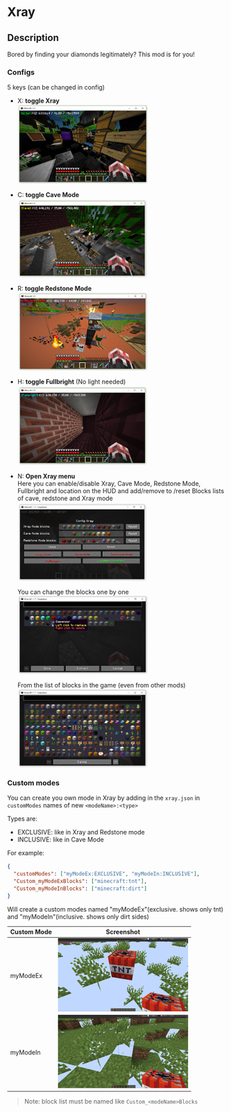 # Xray

## Description

Bored by finding your diamonds legitimately? This mod is for you!

### Configs
5 keys (can be changed in config)

- X: **toggle Xray**<br/>
    <img src="docs/assets/screens/1.png" width="300px">

- C: **toggle Cave Mode**<br/>
    <img src="docs/assets/screens/2.png" width="300px">

- R: **toggle Redstone Mode**<br/>
    <img src="docs/assets/screens/3.png" width="300px">

- H: **toggle Fullbright** (No light needed)<br/>
    <img src="docs/assets/screens/4.png" width="300px">

- N: **Open Xray menu**<br/>
    Here you can enable/disable Xray, Cave Mode, Redstone Mode, Fullbright and 
    location on the HUD and add/remove to /reset Blocks lists of cave, redstone and Xray mode<br/>
    <img src="docs/assets/screens/5.png" width="300px">

    You can change the blocks one by one
    <img src="docs/assets/screens/8.png" width="300px">
    
    From the list of blocks in the game (even from other mods)
    <img src="docs/assets/screens/9.png" width="300px">


### Custom modes
You can create you own mode in Xray by adding in the `xray.json` in `customModes` names of new `<modeName>:<type>`

Types are:
- EXCLUSIVE: like in Xray and Redstone mode
- INCLUSIVE: like in Cave Mode

For example:
```json
{
  "customModes": ["myModeEx:EXCLUSIVE", "myModeIn:INCLUSIVE"],
  "Custom_myModeExBlocks": ["minecraft:tnt"],
  "Custom_myModeInBlocks": ["minecraft:dirt"]
}
```

Will create a custom modes named "myModeEx"(exclusive. shows only tnt) and "myModeIn"(inclusive. shows only dirt sides)

| Custom Mode | Screenshot                     |
|-------------|--------------------------------|
| myModeEx    | <img src="docs/assets/screens/6.png" width="300px"> |
| myModeIn    | <img src="docs/assets/screens/7.png" width="300px"> |

> Note: block list must be named like `Custom_<modeName>Blocks`


